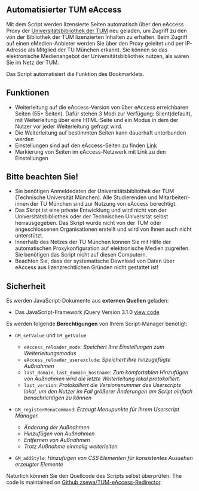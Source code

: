 ## Automatisierter TUM eAccess
Mit dem Script werden lizensierte Seiten automatisch über den eAccess Proxy der [Universitätsbibliothek der TUM](https://www.ub.tum.de/eaccess) neu geladen, um Zugriff zu den von der Bibliothek der TUM lizenzierten Inhalten zu erhalten. Beim Zugriff auf einen eMedien-Anbieter werden Sie über den Proxy geleitet und per IP-Adresse als Mitglied der TU München erkannt. Sie können so das elektronische Medienangebot der Universitätsbibliothek nutzen, als wären Sie im Netz der TUM.

Das Script automatisiert die Funktion des Bookmarklets.

## Funktionen
* Weiterleitung auf die eAccess-Version von über eAccess erreichbaren Seiten (55+ Seiten). Dafür stehen 3 Modi zur Verfügung: Silent(default), mit Weiterleitung über eine HTML-Seite und ein Modus in dem der Nutzer vor jeder Weiterleitung gefragt wird.
* Die Weiterleitung auf bestimmten Seiten kann dauerhaft unterbunden werden
* Einstellungen sind auf den eAccess-Seiten zu finden [Link](https://eaccess.ub.tum.de)
* Markierung von Seiten im eAccess-Netzwerk mit Link zu den Einstellungen

## Bitte beachten Sie!
* Sie benötigen Anmeldedaten der Universitätsbibliothek der TUM (Technische Universität München). Alle Studierenden und Mitarbeiter/-innen der TU München sind zur Nutzung von eAccess berechtigt.
* Das Skript ist eine private Entwicklung und wird nicht von der Universitätsbibliothek oder der Technischen Universität selbst herrausgegeben. Das Skript wurde nicht von der TUM oder angeschlossenen Organisationen erstellt und wird von Ihnen auch nicht unterstützt.
* Innerhalb des Netzes der TU München können Sie mit Hilfe der automatischen Proxykonfiguration auf elektronische Medien zugreifen. Sie benötigen das Script nicht auf diesen Computern.
* Beachten Sie, dass der systematische Download von Daten über eAccess aus lizenzrechtlichen Gründen nicht gestattet ist!

## Sicherheit
Es werden JavaScript-Dokumente aus **externen Quellen** geladen:
* Das JavaScript-Framework jQuery Version 3.1.0 [view code](https://code.jquery.com/jquery-3.1.0.min.js)

Es werden folgende **Berechtigungen** von Ihrem Script-Manager benötigt:
* `GM_setValue` und `GM_getValue`
  * `eAccess_reloader_mode`: *Speichert Ihre Einstellungen zum Weiterleitungsmodus*
  * `eAccess_reloader_userexclude`: *Speichert Ihre hinzugefügte Außnahmen*
  * `last_domain`, `last_domain_hostname`: *Zum komfortablen Hinzufügen von Außnahmen wird die letzte Weiterleitung lokal protokolliert.*
  * `last_version`: *Protokolliert die Versionsnummer des Userscripts lokal, um den Nutzer im Fall größerer Änderungen am Script einfach benachrichtigen zu können*

* `GM_registerMenuCommand`: *Erzeugt Menupunkte für Ihrem Userscript Manager.*
  * *Änderung der Außnahmen*
  * *Hinzufügen von Außnahmen*
  * *Entfernen von Außnahmen*
  * *Trotz Außnahme einmalig weiterleiten*

* `GM_addStyle`: *Hinzufügen von CSS Elementen für konsistentes Aussehen erzeugter Elemente*


Natürlich können Sie den Quellcode des Scripts selbst überprüfen. The code is maintained on [Github zsewa/TUM-eAccess-Redirector](https://github.com/zsewa/TUM-eAccess-Redirector).
